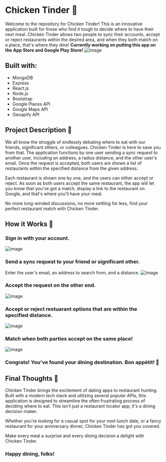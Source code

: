 # Chicken Tinder 🍗
Welcome to the repository for Chicken Tinder! This is an innovative application built for those who find it tough to decide where to have their next meal. Chicken Tinder allows two people to sync their accounts, accept or reject restaurants within the desired area, and when they both match on a place, that's where they dine!
**Currently working on putting this app on the App Store and Google Play Store!**
![image](https://github.com/BenMcBride/Chicken-Tinder/assets/96863998/e93938f9-234d-4eee-8ec9-029cf855f93a)


## Built with:
- MongoDB
- Express
- React.js
- Node.js
- Bootstrap
- Google Places API
- Google Maps API
- Geoapify API

## Project Description 🐔
We all know the struggle of endlessly debating where to eat with our friends, significant others, or colleagues. Chicken Tinder is here to save you from that. The application functions by one user sending a sync request to another user, including an address, a radius distance, and the other user's email. Once the request is accepted, both users are shown a list of restaurants within the specified distance from the given address.

Each restaurant is shown one by one, and the users can either accept or reject. As soon as both users accept the same restaurant, the app will let you know that you've got a match, display a link to the restaurant on Google, and that's where you'll have your meal.

No more long-winded discussions, no more settling for less, find your perfect restaurant match with Chicken Tinder.

## How it Works 🤯
### Sign in with your account.
![image](https://github.com/BenMcBride/Chicken-Tinder/assets/96863998/cb533d48-ff16-4e8e-bb43-fc249dd1bc7f)

### Send a sync request to your friend or significant other.
Enter the user's email, an address to search from, and a distance.
![image](https://github.com/BenMcBride/Chicken-Tinder/assets/96863998/91bc9646-3cc2-4728-b4f8-91cb395cf7b3)

### Accept the request on the other end.
![image](https://github.com/BenMcBride/Chicken-Tinder/assets/96863998/497d93fd-a034-45de-ba39-bdc7c25a440e)

### Accept or reject restuarant options that are within the specified distance.
![image](https://github.com/BenMcBride/Chicken-Tinder/assets/96863998/034509bd-cdbc-484d-ae49-4cc31e340841)

### Match when both parties accept on the same place!
![image](https://github.com/BenMcBride/Chicken-Tinder/assets/96863998/3c838dc0-246d-4765-8d60-04acb94444ff)

### Congrats! You've found your dining destination. Bon appétit! 🥂



## Final Thoughts 🤔
Chicken Tinder brings the excitement of dating apps to restaurant hunting. Built with a modern tech stack and utilizing several popular APIs, this application is designed to streamline the often frustrating process of deciding where to eat. This isn't just a restaurant locator app; it's a dining decision maker.

Whether you're looking for a casual spot for your next lunch date, or a fancy restaurant for your anniversary dinner, Chicken Tinder has got you covered.

Make every meal a surprise and every dining decision a delight with Chicken Tinder.

### Happy dining, folks!



